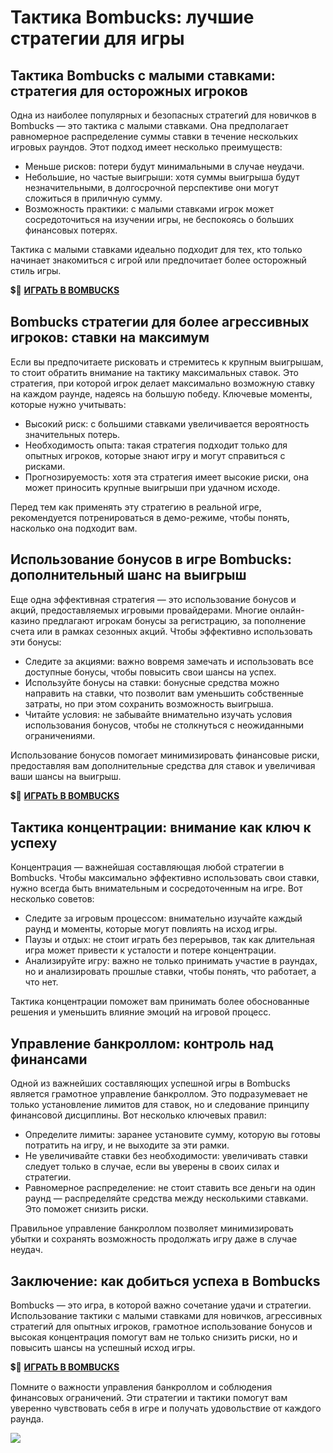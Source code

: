 # Тактика Bombucks: лучшие стратегии для игры

## Тактика Bombucks с малыми ставками: стратегия для осторожных игроков

Одна из наиболее популярных и безопасных стратегий для новичков в Bombucks — это тактика с малыми ставками. Она предполагает равномерное распределение суммы ставки в течение нескольких игровых раундов. Этот подход имеет несколько преимуществ:

- Меньше рисков: потери будут минимальными в случае неудачи.
- Небольшие, но частые выигрыши: хотя суммы выигрыша будут незначительными, в долгосрочной перспективе они могут сложиться в приличную сумму.
- Возможность практики: с малыми ставками игрок может сосредоточиться на изучении игры, не беспокоясь о больших финансовых потерях.

Тактика с малыми ставками идеально подходит для тех, кто только начинает знакомиться с игрой или предпочитает более осторожный стиль игры.

💲🎰 [**ИГРАТЬ В BOMBUCKS**](https://clck.ru/3FmEfx "**ИГРАТЬ В BOMBUCKS**")

## Bombucks стратегии для более агрессивных игроков: ставки на максимум

Если вы предпочитаете рисковать и стремитесь к крупным выигрышам, то стоит обратить внимание на тактику максимальных ставок. Это стратегия, при которой игрок делает максимально возможную ставку на каждом раунде, надеясь на большую победу. Ключевые моменты, которые нужно учитывать:

- Высокий риск: с большими ставками увеличивается вероятность значительных потерь.
- Необходимость опыта: такая стратегия подходит только для опытных игроков, которые знают игру и могут справиться с рисками.
- Прогнозируемость: хотя эта стратегия имеет высокие риски, она может приносить крупные выигрыши при удачном исходе.

Перед тем как применять эту стратегию в реальной игре, рекомендуется потренироваться в демо-режиме, чтобы понять, насколько она подходит вам.

## Использование бонусов в игре Bombucks: дополнительный шанс на выигрыш

Еще одна эффективная стратегия — это использование бонусов и акций, предоставляемых игровыми провайдерами. Многие онлайн-казино предлагают игрокам бонусы за регистрацию, за пополнение счета или в рамках сезонных акций. Чтобы эффективно использовать эти бонусы:

- Следите за акциями: важно вовремя замечать и использовать все доступные бонусы, чтобы повысить свои шансы на успех.
- Используйте бонусы на ставки: бонусные средства можно направить на ставки, что позволит вам уменьшить собственные затраты, но при этом сохранить возможность выигрыша.
- Читайте условия: не забывайте внимательно изучать условия использования бонусов, чтобы не столкнуться с неожиданными ограничениями.

Использование бонусов помогает минимизировать финансовые риски, предоставляя вам дополнительные средства для ставок и увеличивая ваши шансы на выигрыш.

💲🎰 [**ИГРАТЬ В BOMBUCKS**](https://clck.ru/3FmEfx "**ИГРАТЬ В BOMBUCKS**")

## Тактика концентрации: внимание как ключ к успеху

Концентрация — важнейшая составляющая любой стратегии в Bombucks. Чтобы максимально эффективно использовать свои ставки, нужно всегда быть внимательным и сосредоточенным на игре. Вот несколько советов:

- Следите за игровым процессом: внимательно изучайте каждый раунд и моменты, которые могут повлиять на исход игры.
- Паузы и отдых: не стоит играть без перерывов, так как длительная игра может привести к усталости и потере концентрации.
- Анализируйте игру: важно не только принимать участие в раундах, но и анализировать прошлые ставки, чтобы понять, что работает, а что нет.

Тактика концентрации поможет вам принимать более обоснованные решения и уменьшить влияние эмоций на игровой процесс.

## Управление банкроллом: контроль над финансами

Одной из важнейших составляющих успешной игры в Bombucks является грамотное управление банкроллом. Это подразумевает не только установление лимитов для ставок, но и следование принципу финансовой дисциплины. Вот несколько ключевых правил:

- Определите лимиты: заранее установите сумму, которую вы готовы потратить на игру, и не выходите за эти рамки.
- Не увеличивайте ставки без необходимости: увеличивать ставки следует только в случае, если вы уверены в своих силах и стратегии.
- Равномерное распределение: не стоит ставить все деньги на один раунд — распределяйте средства между несколькими ставками. Это поможет снизить риски.

Правильное управление банкроллом позволяет минимизировать убытки и сохранять возможность продолжать игру даже в случае неудач.

## Заключение: как добиться успеха в Bombucks

Bombucks — это игра, в которой важно сочетание удачи и стратегии. Использование тактики с малыми ставками для новичков, агрессивных стратегий для опытных игроков, грамотное использование бонусов и высокая концентрация помогут вам не только снизить риски, но и повысить шансы на успешный исход игры.

💲🎰 [**ИГРАТЬ В BOMBUCKS**](https://clck.ru/3FmEfx "**ИГРАТЬ В BOMBUCKS**")

Помните о важности управления банкроллом и соблюдения финансовых ограничений. Эти стратегии и тактики помогут вам уверенно чувствовать себя в игре и получать удовольствие от каждого раунда.

[![](https://i.ibb.co/RHQ5tVL/Bombucks.jpg)](https://clck.ru/3FmEfx)
